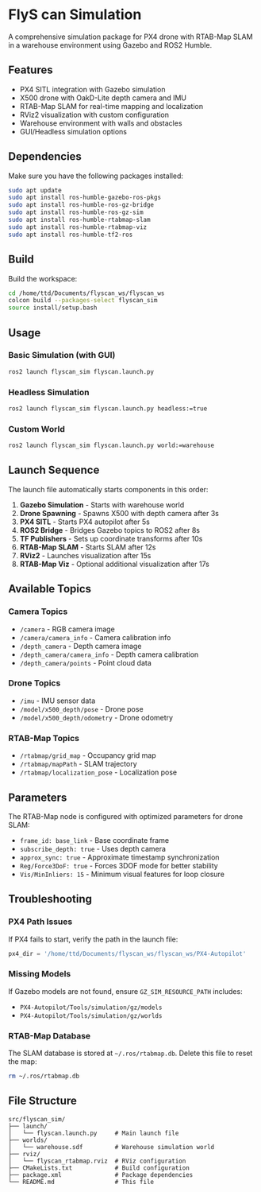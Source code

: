 # FlyS can Simulation

A comprehensive simulation package for PX4 drone with RTAB-Map SLAM in a warehouse environment using Gazebo and ROS2 Humble.

## Features

- PX4 SITL integration with Gazebo simulation
- X500 drone with OakD-Lite depth camera and IMU
- RTAB-Map SLAM for real-time mapping and localization  
- RViz2 visualization with custom configuration
- Warehouse environment with walls and obstacles
- GUI/Headless simulation options

## Dependencies

Make sure you have the following packages installed:

```bash
sudo apt update
sudo apt install ros-humble-gazebo-ros-pkgs
sudo apt install ros-humble-ros-gz-bridge
sudo apt install ros-humble-ros-gz-sim
sudo apt install ros-humble-rtabmap-slam
sudo apt install ros-humble-rtabmap-viz
sudo apt install ros-humble-tf2-ros
```

## Build

Build the workspace:

```bash
cd /home/ttd/Documents/flyscan_ws/flyscan_ws
colcon build --packages-select flyscan_sim
source install/setup.bash
```

## Usage

### Basic Simulation (with GUI)

```bash
ros2 launch flyscan_sim flyscan.launch.py
```

### Headless Simulation

```bash
ros2 launch flyscan_sim flyscan.launch.py headless:=true
```

### Custom World

```bash
ros2 launch flyscan_sim flyscan.launch.py world:=warehouse
```

## Launch Sequence

The launch file automatically starts components in this order:

1. **Gazebo Simulation** - Starts with warehouse world
2. **Drone Spawning** - Spawns X500 with depth camera after 3s
3. **PX4 SITL** - Starts PX4 autopilot after 5s  
4. **ROS2 Bridge** - Bridges Gazebo topics to ROS2 after 8s
5. **TF Publishers** - Sets up coordinate transforms after 10s
6. **RTAB-Map SLAM** - Starts SLAM after 12s
7. **RViz2** - Launches visualization after 15s
8. **RTAB-Map Viz** - Optional additional visualization after 17s

## Available Topics

### Camera Topics
- `/camera` - RGB camera image
- `/camera/camera_info` - Camera calibration info
- `/depth_camera` - Depth camera image  
- `/depth_camera/camera_info` - Depth camera calibration
- `/depth_camera/points` - Point cloud data

### Drone Topics
- `/imu` - IMU sensor data
- `/model/x500_depth/pose` - Drone pose
- `/model/x500_depth/odometry` - Drone odometry

### RTAB-Map Topics
- `/rtabmap/grid_map` - Occupancy grid map
- `/rtabmap/mapPath` - SLAM trajectory
- `/rtabmap/localization_pose` - Localization pose

## Parameters

The RTAB-Map node is configured with optimized parameters for drone SLAM:

- `frame_id: base_link` - Base coordinate frame
- `subscribe_depth: true` - Uses depth camera
- `approx_sync: true` - Approximate timestamp synchronization
- `Reg/Force3DoF: true` - Forces 3DOF mode for better stability
- `Vis/MinInliers: 15` - Minimum visual features for loop closure

## Troubleshooting

### PX4 Path Issues
If PX4 fails to start, verify the path in the launch file:
```python
px4_dir = '/home/ttd/Documents/flyscan_ws/flyscan_ws/PX4-Autopilot'
```

### Missing Models
If Gazebo models are not found, ensure `GZ_SIM_RESOURCE_PATH` includes:
- `PX4-Autopilot/Tools/simulation/gz/models`
- `PX4-Autopilot/Tools/simulation/gz/worlds`

### RTAB-Map Database
The SLAM database is stored at `~/.ros/rtabmap.db`. Delete this file to reset the map:
```bash
rm ~/.ros/rtabmap.db
```

## File Structure

```
src/flyscan_sim/
├── launch/
│   └── flyscan.launch.py     # Main launch file
├── worlds/
│   └── warehouse.sdf         # Warehouse simulation world  
├── rviz/
│   └── flyscan_rtabmap.rviz  # RViz configuration
├── CMakeLists.txt            # Build configuration
├── package.xml               # Package dependencies
└── README.md                 # This file
```